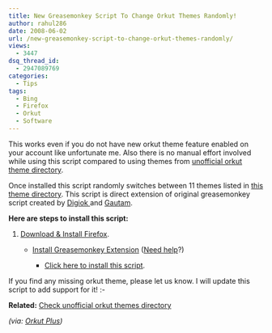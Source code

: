 ```yaml
---
title: New Greasemonkey Script To Change Orkut Themes Randomly!
author: rahul286
date: 2008-06-02
url: /new-greasemonkey-script-to-change-orkut-themes-randomly/
views:
  - 3447
dsq_thread_id:
  - 2947089769
categories:
  - Tips
tags:
  - Bing
  - Firefox
  - Orkut
  - Software
---
```

This works even if you do not have new orkut theme feature enabled on your account like unfortunate me. Also there is no manual effort involved while using this script compared to using themes from [unofficial orkut theme directory][1].

Once installed this script randomly switches between 11 themes listed in [this theme directory][1]. This script is direct extension of original greasemonkey script created by <a href="http://www.orkut.co.in/Profile.aspx?uid=2919908810081895757" onclick="_gaq.push(['_trackEvent', 'outbound-article', 'http://www.orkut.co.in/Profile.aspx?uid=2919908810081895757', 'Digiok ']);" >Digiok </a>and <a href="http://www.orkut.co.in/Profile.aspx?uid=16233103005051947890" onclick="_gaq.push(['_trackEvent', 'outbound-article', 'http://www.orkut.co.in/Profile.aspx?uid=16233103005051947890', 'Gautam']);" >Gautam</a>. 

**Here are steps to install this script:**

  1. <a href="http://www.spreadfirefox.com/node&id=199011&t=1" onclick="_gaq.push(['_trackEvent', 'outbound-article', 'http://www.spreadfirefox.com/node&id=199011&t=1', 'Download & Install Firefox']);" >Download & Install Firefox</a>. 
      * <a href="https://addons.mozilla.org/en-US/firefox/downloads/file/22898/greasemonkey-0.7.20080121.0-fx.xpi" onclick="_gaq.push(['_trackEvent', 'outbound-article', 'https://addons.mozilla.org/en-US/firefox/downloads/file/22898/greasemonkey-0.7.20080121.0-fx.xpi', 'Install Greasemonkey Extension']);" >Install Greasemonkey Extension</a> (<a href="http://www.spreadfirefox.com/node&id=199011&t=1greasemonkey/" onclick="_gaq.push(['_trackEvent', 'outbound-article', 'http://www.spreadfirefox.com/node&id=199011&t=1greasemonkey/', 'Need help']);" >Need help</a>?) 
          * <a href="http://userscripts.org/scripts/source/27689.user.js" onclick="_gaq.push(['_trackEvent', 'outbound-article', 'http://userscripts.org/scripts/source/27689.user.js', 'Click here to install this script']);" >Click here to install this script</a>.</ol> 
        If you find any missing orkut theme, please let us know. I will update this script to add support for it! <img src="http://devilsworkshop.org/wp-includes/images/smilies/simple-smile.png" alt=":-)" class="wp-smiley" style="height: 1em; max-height: 1em;" />
        
        **Related:** [Check unofficial orkut themes directory][1]
        
        *(via: <a href="http://www.orkutplus.net/2008/05/hack-random-orkut-themes-every-new-page.html" onclick="_gaq.push(['_trackEvent', 'outbound-article', 'http://www.orkutplus.net/2008/05/hack-random-orkut-themes-every-new-page.html', 'Orkut Plus']);" >Orkut Plus</a>)*

 [1]: http://devilsworkshop.org/2008/06/02/unofficial-orkut-themes-directory/
